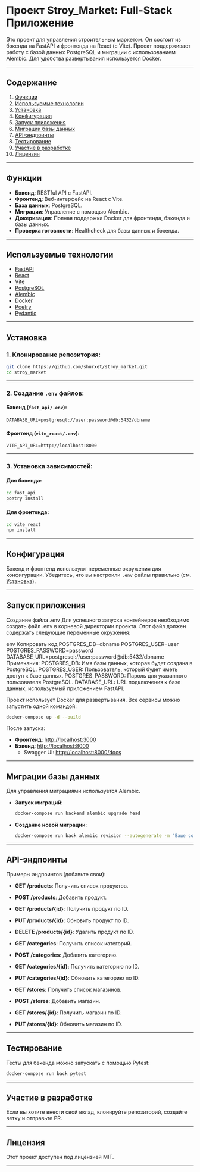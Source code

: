 
# Проект Stroy_Market: Full-Stack Приложение

Это проект для управления строительным маркетом. Он состоит из бэкенда на FastAPI и фронтенда на React (с Vite). Проект поддерживает работу с базой данных PostgreSQL и миграции с использованием Alembic. Для удобства развертывания используется Docker.

---

## Содержание

1. [Функции](#функции)  
2. [Используемые технологии](#используемые-технологии)  
3. [Установка](#установка)  
4. [Конфигурация](#конфигурация)  
5. [Запуск приложения](#запуск-приложения)  
6. [Миграции базы данных](#миграции-базы-данных)  
7. [API-эндпоинты](#api-эндпоинты)  
8. [Тестирование](#тестирование)  
9. [Участие в разработке](#участие-в-разработке)  
10. [Лицензия](#лицензия)

---

## Функции

- **Бэкенд**: RESTful API с FastAPI.  
- **Фронтенд**: Веб-интерфейс на React с Vite.  
- **База данных**: PostgreSQL.  
- **Миграции**: Управление с помощью Alembic.  
- **Докеризация**: Полная поддержка Docker для фронтенда, бэкенда и базы данных.  
- **Проверка готовности**: Healthcheck для базы данных и бэкенда.  

---

## Используемые технологии

- [FastAPI](https://fastapi.tiangolo.com/)  
- [React](https://react.dev/)  
- [Vite](https://vitejs.dev/)  
- [PostgreSQL](https://www.postgresql.org/)  
- [Alembic](https://alembic.sqlalchemy.org/)  
- [Docker](https://www.docker.com/)  
- [Poetry](https://python-poetry.org/)  
- [Pydantic](https://pydantic-docs.helpmanual.io/)  

---

## Установка

### 1. Клонирование репозитория:

```bash
git clone https://github.com/shurxet/stroy_market.git
cd stroy_market
```

---

### 2. Создание `.env` файлов:

#### Бэкенд (`fast_api/.env`):
```env
DATABASE_URL=postgresql://user:password@db:5432/dbname
```

#### Фронтенд (`vite_react/.env`):
```env
VITE_API_URL=http://localhost:8000
```

---

### 3. Установка зависимостей:

#### Для бэкенда:
```bash
cd fast_api
poetry install
```

#### Для фронтенда:
```bash
cd vite_react
npm install
```

---

## Конфигурация

Бэкенд и фронтенд используют переменные окружения для конфигурации. Убедитесь, что вы настроили `.env` файлы правильно (см. [Установка](#установка)).

---

## Запуск приложения

Создание файла .env
Для успешного запуска контейнеров необходимо создать файл .env в корневой директории проекта. Этот файл должен содержать следующие переменные окружения:

env
Копировать код
POSTGRES_DB=dbname
POSTGRES_USER=user
POSTGRES_PASSWORD=password
DATABASE_URL=postgresql://user:password@db:5432/dbname
Примечания:
POSTGRES_DB: Имя базы данных, которая будет создана в PostgreSQL.
POSTGRES_USER: Пользователь, который будет иметь доступ к базе данных.
POSTGRES_PASSWORD: Пароль для указанного пользователя PostgreSQL.
DATABASE_URL: URL подключения к базе данных, используемый приложением FastAPI.

Проект использует Docker для развертывания. Все сервисы можно запустить одной командой:


```bash
docker-compose up -d --build
```

После запуска:

- **Фронтенд**: [http://localhost:3000](http://localhost:3000)  
- **Бэкенд**: [http://localhost:8000](http://localhost:8000)  
  - Swagger UI: [http://localhost:8000/docs](http://localhost:8000/docs)  

---

## Миграции базы данных

Для управления миграциями используется Alembic.

- **Запуск миграций**:
  ```bash
  docker-compose run backend alembic upgrade head
  ```
- **Создание новой миграции**:
  ```bash
  docker-compose run back alembic revision --autogenerate -m "Ваше сообщение о миграции"
  ```

---

## API-эндпоинты

Примеры эндпоинтов (добавьте свои):

- **GET /products**: Получить список продуктов.  
- **POST /products**: Добавить продукт.  
- **GET /products/{id}**: Получить продукт по ID.  
- **PUT /products/{id}**: Обновить продукт по ID.
- **DELETE /products/{id}**: Удалить продукт по ID.

- **GET /categories**: Получить список категорий.  
- **POST /categories**: Добавить категорию.  
- **GET /categories/{id}**: Получить категорию по ID.  
- **PUT /categories/{id}**: Обновить категорию по ID.

- **GET /stores**: Получить список магазинов.  
- **POST /stores**: Добавить магазин.  
- **GET /stores/{id}**: Получить магазин по ID.  
- **PUT /stores/{id}**: Обновить магазин по ID.

---

## Тестирование

Тесты для бэкенда можно запускать с помощью Pytest:

```bash
docker-compose run back pytest
```

---

## Участие в разработке

Если вы хотите внести свой вклад, клонируйте репозиторий, создайте ветку и отправьте PR.

---

## Лицензия

Этот проект доступен под лицензией MIT.

---
